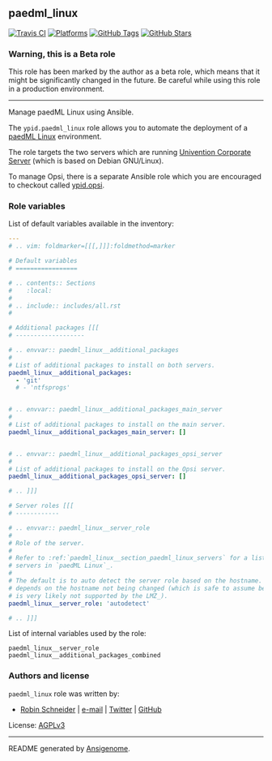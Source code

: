 ## paedml_linux

<!-- This file was generated by Ansigenome. Do not edit this file directly but
     instead have a look at the files in the ./meta/ directory. -->

[![Travis CI](http://img.shields.io/travis/ypid/ansible-paedml_linux.svg?style=flat)](http://travis-ci.org/ypid/ansible-paedml_linux)
[![Platforms](http://img.shields.io/badge/platforms-univention-lightgrey.svg?style=flat)](#)
[![GitHub Tags](https://img.shields.io/github/tag/ypid/ansible-paedml_linux.svg)](https://github.com/ypid/ansible-paedml_linux)
[![GitHub Stars](https://img.shields.io/github/stars/ypid/ansible-paedml_linux.svg)](https://github.com/ypid/ansible-paedml_linux)

### Warning, this is a Beta role

This role has been marked by the author as a beta role, which means that it
might be significantly changed in the future. Be careful while using this role
in a production environment.

***

Manage paedML Linux using Ansible.

The ``ypid.paedml_linux`` role allows you to automate the deployment of a
[paedML Linux][] environment.

The role targets the two servers which are running [Univention Corporate Server][]
(which is based on Debian GNU/Linux).

To manage Opsi, there is a separate Ansible role which you are encouraged to
checkout called [ypid.opsi][].

[paedML Linux]: https://www.lmz-bw.de/technische-unterstuetzung/kundenportal/linux.html
[Univention Corporate Server]: https://en.wikipedia.org/wiki/Univention_Corporate_Server
[ypid.opsi]: https://github.com/ypid/ansible-opsi



### Role variables

List of default variables available in the inventory:

```YAML
---
# .. vim: foldmarker=[[[,]]]:foldmethod=marker

# Default variables
# =================

# .. contents:: Sections
#    :local:
#
# .. include:: includes/all.rst
#

# Additional packages [[[
# -------------------

# .. envvar:: paedml_linux__additional_packages
#
# List of additional packages to install on both servers.
paedml_linux__additional_packages:
  - 'git'
  # - 'ntfsprogs'


# .. envvar:: paedml_linux__additional_packages_main_server
#
# List of additional packages to install on the main server.
paedml_linux__additional_packages_main_server: []


# .. envvar:: paedml_linux__additional_packages_opsi_server
#
# List of additional packages to install on the Opsi server.
paedml_linux__additional_packages_opsi_server: []

# .. ]]]

# Server roles [[[
# ------------

# .. envvar:: paedml_linux__server_role
#
# Role of the server.
#
# Refer to :ref:`paedml_linux__section_paedml_linux_servers` for a list of
# servers in `paedML Linux`_.
#
# The default is to auto detect the server role based on the hostname. This
# depends on the hostname not being changed (which is safe to assume because it
# is very likely not supported by the LMZ_).
paedml_linux__server_role: 'autodetect'

# .. ]]]
```

List of internal variables used by the role:

    paedml_linux__server_role
    paedml_linux__additional_packages_combined


### Authors and license

`paedml_linux` role was written by:

- [Robin Schneider](http://ypid.de/) | [e-mail](mailto:ypid@riseup.net) | [Twitter](https://twitter.com/ypid) | [GitHub](https://github.com/ypid)

License: [AGPLv3](https://tldrlegal.com/license/gnu-affero-general-public-license-v3-%28agpl-3.0%29)

***

README generated by [Ansigenome](https://github.com/nickjj/ansigenome/).

